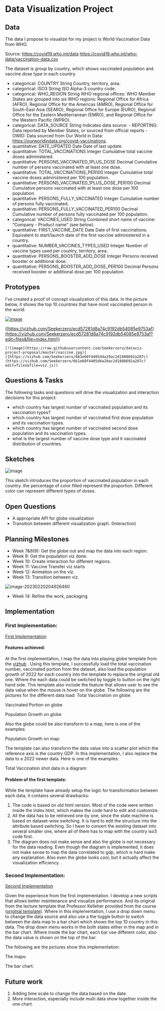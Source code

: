 # Data Visualization Project

## Data

The data I propose to visualize for my project is World Vaccination Data from WHO.

Source: https://covid19.who.int/data https://covid19.who.int/who-data/vaccination-data.csv

The dataset is group by country, which shows vaccinated population and vaccine dose type in each country.

- categorical: COUNTRY	String	Country, territory, area.
- categorical: ISO3	String	ISO Alpha-3 country code.
- categorical: WHO_REGION	String	WHO regional offices: WHO Member States  are grouped into six WHO regions: Regional Office for Africa (AFRO),  Regional Office for the Americas (AMRO), Regional Office for South-East  Asia (SEARO), Regional Office for Europe (EURO), Regional Office for the Eastern Mediterranean (EMRO), and Regional Office for the Western  Pacific (WPRO).
- categorical: DATA_SOURCE	String	Indicates data source: - REPORTING: Data reported by Member States, or sourced from official reports - OWID:  Data sourced from Our World in Data: https://ourworldindata.org/covid-vaccinations.
- quantitative: DATE_UPDATED	Date	Date of last update.
- quantitative: TOTAL_VACCINATIONS	Integer	Cumulative total vaccine doses administered.
- quantitative: PERSONS_VACCINATED_1PLUS_DOSE	Decimal	Cumulative number of persons vaccinated with at least one dose.
- quantitative: TOTAL_VACCINATIONS_PER100	Integer	Cumulative total vaccine doses administered per 100 population.
- quantitative: PERSONS_VACCINATED_1PLUS_DOSE_PER100	Decimal	Cumulative  persons vaccinated with at least one dose per 100 population.
-  quantitative: PERSONS_FULLY_VACCINATED	Integer	Cumulative number of persons fully vaccinated.
- quantitative: PERSONS_FULLY_VACCINATED_PER100	Decimal	Cumulative number of persons fully vaccinated per 100 population.
- categorical: VACCINES_USED	String	Combined short name of vaccine: “Company - Product name” (see below).
- quantitative: FIRST_VACCINE_DATE	Date	Date of first vaccinations.  Equivalent to start/launch date of the first vaccine administered in a  country.
-  quantitative: NUMBER_VACCINES_TYPES_USED	Integer	Number of vaccine types used per country, territory, area.
- quantitative: PERSONS_BOOSTER_ADD_DOSE	Integer	Persons received booster or additional dose.
- quantitative: PERSONS_BOOSTER_ADD_DOSE_PER100	Decimal	Persons received booster or additional dose per 100 population.



## Prototypes

I’ve created a proof of concept visualization of this data. In the picture below, it shows the top 10 countries that have most vaccinated person in the world.

[![image](https://raw.githubusercontent.com/Seekerzero/dataviz-project-proposal/master/vaccine.png)]([https://vizhub.com/Seekerzero/661e60f4405d4a29ac2d1808692a287c](https://vizhub.com/Seekerzero/661e60f4405d4a29ac2d1808692a287c?edit=files&file=viz.js))

([https://vizhub.com/Seekerzero/ecd57281d8a74c9192db54085e9753af](https://vizhub.com/Seekerzero/ecd57281d8a74c9192db54085e9753af?edit=files&file=index.html))
```
[![image](https://raw.githubusercontent.com/Seekerzero/dataviz-project-proposal/master/vaccine.jpg)]([https://vizhub.com/Seekerzero/661e60f4405d4a29ac2d1808692a287c](https://vizhub.com/Seekerzero/661e60f4405d4a29ac2d1808692a287c?edit=files&file=viz.js))
```

## Questions & Tasks

The following tasks and questions will drive the visualization and interaction decisions for this project:

 * which country has largest number of vaccinated population and its vaccination types?
 * which country has largest number of vaccinated first dose population and its vaccination types.
 * which country has largest number of vaccinated second dose population and its vaccination types.
 * what is the largest number of vaccine dose type and it vaccinated distribution of countries.

## Sketches

![image](https://raw.githubusercontent.com/Seekerzero/dataviz-project-proposal/master/vaccine%20population.png)

This sketch introduces the proportion of vaccinated population in each country. the percentage of color filled represent the proportion. Different color can represent different types of doses.

## Open Questions

- A appropriate API for globe visualization
- Transition between different visualization graph. (Interaction)

## Planning Milestones

- Week 7&8(9): Get the globe out and map the data into each region.
- Week 9: Get the population viz done.
- Week 10: Create interaction for different regions.
- Week 11: Vaccine Transfer viz starts
- Week 12: Animation on the viz.
- Week 13: Transition between viz.

![image-20230220204926460](https://github.com/Seekerzero/dataviz-project-proposal/blob/master/global_vaccination_portion.png)
- Week 14: Refine the work, packaging



## Implementation

### First Implementation:

[First Implementation](https://vizhub.com/Seekerzero/56fd93d1c4e24f47aa756e3b50b6d611?edit=files&file=index.html)

#### Features achieved:

At the first implementation, I map the data into playing globe template from the [vizhub](https://vizhub.com/aishwarya8615/f44704d93554421a828fa7f23a11371c) . Using this template, I successfully load the total vaccination number, vaccinated portion from the dataset, also load the population growth of 2022 for each country into the template to replace the original old one. Where the each data could be switched by toggle to button on the right hand side. This template also include the feature that allows user to see the data value when the mouse is hover on the globe. The following are the pictures for the different data load:
Total Vaccination on globe

Vaccinated Portion on globe

Population Growth on globe

Also the globe could be also transform to a map, here is one of the examples:

Population Growth on map:

The template can also transform the data value into a scatter plot which the reference axis is the country GDP. In this implementation, I also replace the data to a 2022 newer data. Here is one of the examples:

Total Vaccination shot data in a diagram:





#### Problem of the first template:

While the template have already setup the logic for transformation between each data, it contains several drawbacks:

1. The code is based on old html version. Most of the code were written inside the index.html, which makes the code hard to edit and customize.
2. All the data has to be retrieved one by one, since the state machine is based on dataset-wise switching. It is hard to edit the structure into the attribute based switching. So I have to convert the existing dataset into several smaller one, where all of them has to map with the country iso3 code first.
3. The diagram does not make sense and also the globe is not necessary for the data reading. Even though the diagram is implemented, it does not make sense to map the data correlated to gdp, which is hard make any explanation. Also even the globe looks cool, but it actually affect the visualization efficiency.

### Second Implementation:

[Second Implementation](https://vizhub.com/Seekerzero/2da939c6f5af4d84aa5f464a8556bab0?edit=files)

Given the experience from the first implementation. I develop a new scripts that allows better maintenance and visualize performance. And its original from the lecture template that Professor Kelleher provided from the course ([origInal template](https://vizhub.com/curran/f2199edb602a4a28af5f797381eca5d5)). Where in this implementation, I use a drop down menu to change the data source and also use a the toggle button to switch between the data map to a bar chart which shows the top 10 country in this data. The drop down menu works in the both states either in the map and in the bar chart. Where inside the bar chart, each bar use different color, also the data value is shown on the top of the bar.

The following are the pictures show this implementation:

The maps:

The bar chart:







## Future work

1. Adding time scale to change the data based on the date.
2. More interaction, especially include multi data show together inside the one chart.

​                                                                                             
